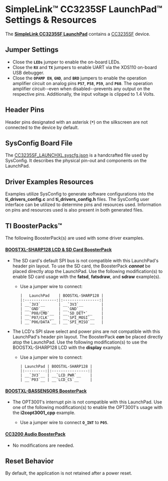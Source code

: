 # SimpleLink&trade; CC3235SF LaunchPad&trade; Settings & Resources

The [__SimpleLink CC3235SF LaunchPad__][launchpad] contains a
[CC3235SF][device] device.


## Jumper Settings

* Close the __`LEDs`__ jumper to enable the on-board LEDs.
* Close the __`RX`__ and __`TX`__ jumpers to enable UART via
the XDS110 on-board USB debugger.
* Close the __`OPAMP EN`__, __`GND`__, and __`BRD`__ jumpers to enable the
operation amplifier circuit on analog pins __`P57`__, __`P58`__, __`P59`__,
and __`P60`__. The operation amplifier circuit--even when disabled--prevents
any output on the respective pins. Additionally, the input voltage is clipped
to 1.4 Volts.


## Header Pins

Header pins designated with an asterisk (__`*`__) on the silkscreen are not
connected to the device by default.


## SysConfig Board File

The [CC3235SF_LAUNCHXL.syscfg.json](../.meta/CC3235SF_LAUNCHXL.syscfg.json)
is a handcrafted file used by SysConfig. It describes the physical pin-out
and components on the LaunchPad.


## Driver Examples Resources

Examples utilize SysConfig to generate software configurations into
the __ti_drivers_config.c__ and __ti_drivers_config.h__ files. The SysConfig
user interface can be utilized to determine pins and resources used.
Information on pins and resources used is also present in both generated files.


## TI BoosterPacks&trade;

The following BoosterPack(s) are used with some driver examples.

#### [__BOOSTXL-SHARP128 LCD & SD Card BoosterPack__][boostxl-sharp128]

  * The SD card's default SPI bus is not compatible with this LaunchPad's
    header pin layout. To use the SD card, the BoosterPack ___cannot___ be
    placed directly atop the LaunchPad. Use the following modification(s) to
    enable SD card usage with the __fatsd__, __fatsdraw__, and __sdraw__
    example(s).

    * Use a jumper wire to connect:

          |   LaunchPad    | BOOSTXL-SHARP128 |
          |:--------------:|:----------------:|
          | __`3V3`__      | __`3V3`__        |
          | __`GND`__      | __`GND`__        |
          | __`P08/CMD`__  | __`SD_DET*`__    |
          | __`P07/CLK`__  | __`SPI_MOSI`__   |
          | __`P06/DATA`__ | __`SPI_MISO`__   |

  * The LCD's SPI slave select and power pins are not compatible with this
    LaunchPad's header pin layout. The BoosterPack ___can___ be placed
    directly atop the LaunchPad. Use the following modification(s) to use
    the BOOSTXL-SHARP128 LCD with the __display__ example.

    * Use a jumper wire to connect:

          | LaunchPad | BOOSTXL-SHARP128 |
          |:---------:|:----------------:|
          | __`3V3`__ | __`LCD_PWR`__    |
          | __`P03`__ | __`LCD_CS`__     |

#### [__BOOSTXL-BASSENSORS BoosterPack__][boostxl-bassensors]

  * The OPT3001's interrupt pin is not compatible with this LaunchPad. Use one
    of the following modification(s) to enable the OPT3001's usage with the
    __i2copt3001_cpp__ example.

    * Use a jumper wire to connect  __`O_INT`__ to __`P05`__.

#### [__CC3200 Audio BoosterPack__][cc3200audboost]
  * No modifications are needed.


## Reset Behavior

By default, the application is not retained after a power reset.



[device]: http://www.ti.com/product/CC3235SF
[launchpad]: http://www.ti.com/tool/LAUNCHXL-CC3235SF
[boostxl-sharp128]: http://www.ti.com/tool/boostxl-sharp128
[boostxl-bassensors]: http://www.ti.com/tool/BOOSTXL-BASSENSORS
[cc3200audboost]: http://www.ti.com/tool/cc3200audboost